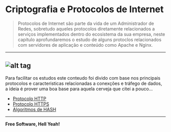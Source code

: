 # Criptografia e Protocolos de Internet

> Protocolos de Internet são parte da vida de um Administrador de Redes, sobretudo aqueles protocolos diretamente relacionados a serviços implementados dentro do ecosistema da sua empresa, neste capítulo aprofundaremos o estudo de alguns protoclos relacionados com servidores de aplicação e conteúdo como Apache e Nginx. 

---
![alt tag](https://github.com/fiapsistemaslinux/apostila/raw/master/images/8vr5clu.jpg)
---

Para facilitar os estudos este conteudo foi divido com base nos principais protocolos e caracteristicas relacionadas a conexções e tráfego de dados, a ideia é prover uma boa base para aquela cerveja que citei a pouco...

* [Protocolo HTTP](https://github.com/fiapsistemaslinux/apostila/tree/master/content/Criptografia/2.4.1protocoloHTTP.md)
* [Protocolo HTTPS](https://github.com/fiapsistemaslinux/apostila/tree/master/content/Criptografia/2.4.2protocoloHTTPS.md)
* [Algoritmos de HASH](https://github.com/fiapsistemaslinux/apostila/tree/master/content/Criptografia/2.4.3algoritmodeHash.md)

---

**Free Software, Hell Yeah!**
